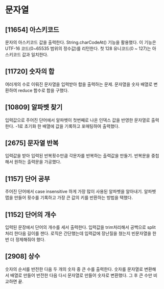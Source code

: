 # 문자열

## [11654] 아스키코드

문자의 아스키코드 값을 출력한다. String.charCodeAt() 기능을 활용했다. 이 기능은 UTF-16 코드(0~65535 범위의 정수값)를 리턴한다. 첫 128 유니코드(0 ~ 127)는 아스키코드 값과 일치한다.

## [11720] 숫자의 합

여러개의 수로 이뤄진 문자열을 입력받아 합을 출력하는 문제. 문자열을 숫자 배열로 변환하여 reduce 함수로 합을 구했다.

## [10809] 알파벳 찾기

입력값으로 주어진 단어에서 알파벳이 첫번째로 나온 인덱스 값을 반영한 문자열로 출력한다. -1로 초기화 한 배열에 값을 기록하고 포매팅하여 출력했다.

## [2675] 문자열 반복

입력값을 받아 입력된 반복횟수만큼 각문자를 반복하는 출력값을 만들기. 반복문을 중첩해서 원하는 출력문을 가공했다.

## [1157] 단어 공부

주어진 단어에서 case insensitive 하게 가장 많이 사용된 알파벳을 알아내기. 알파벳 맵을 만들어 횟수를 기록하고 가장 큰 값의 키를 반환하는 방법을 택했다.

## [1152] 단어의 개수

입력된 문장에서 단어의 개수를 세서 출력한다. 입력값을 trim처리해서 공백으로 split처리 한다음 길이를 잰다. 로직은 간단했는데 입력값에 장난질을 쳤는지 빈문자열을 한번 더 정제해줘야 했다.

## [2908] 상수

숫자의 순서를 반전한 다음 두 개의 숫자 중 큰 수를 출력한다. 숫자를 문자열로 변환해서 배열로 만들어 반전한 다음 다시 문자열로 만들어 숫자로 변환했다. 그 후 큰 수만 비교하면 끝.
